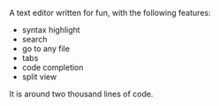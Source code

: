 A text editor written for fun, with the following features:
- syntax highlight
- search
- go to any file
- tabs
- code completion
- split view

It is around two thousand lines of code.
